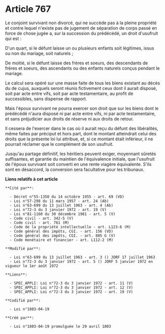 # Article 767

Le conjoint survivant non divorcé, qui ne succède pas à la pleine propriété et contre lequel n'existe pas de jugement de
séparation de corps passé en force de chose jugée a, sur la succession du prédécédé, un droit d'usufruit qui est :

D'un quart, si le défunt laisse un ou plusieurs enfants soit légitimes, issus ou non du mariage, soit naturels ;

De moitié, si le défunt laisse des frères et soeurs, des descendants de frères et soeurs, des ascendants ou des enfants
naturels conçus pendant le mariage.

Le calcul sera opéré sur une masse faite de tous les biens existant au décès du de cujus, auxquels seront réunis fictivement
ceux dont il aurait disposé, soit par acte entre vifs, soit par acte testamentaire, au profit de successibles, sans dispense
de rapport.

Mais l'époux survivant ne pourra exercer son droit que sur les biens dont le prédécédé n'aura disposé ni par acte entre vifs,
ni par acte testamentaire, et sans préjudicier aux droits de réserve ni aux droits de retour.

Il cessera de l'exercer dans le cas où il aurait reçu du défunt des libéralités, même faites par préciput et hors part, dont
le montant atteindrait celui des droits que la présente loi lui attribue, et, si ce montant était inférieur, il ne pourrait
réclamer que le complément de son usufruit.

Jusqu'au partage définitif, les héritiers peuvent exiger, moyennant sûretés suffisantes, et garantie du maintien de
l'équivalence initiale, que l'usufruit de l'époux survivant soit converti en une rente viagère équivalente. S'ils sont en
désaccord, la conversion sera facultative pour les tribunaux.

**Liens relatifs à cet article**

	**Cité par**:

	  - Décret n°55-1350 du 14 octobre 1955 - art. 69 (VD)
	  - Loi n°57-298 du 11 mars 1957 - art. 24 (Ab)
	  - Loi n°63-699 du 13 juillet 1963 - art. 4 (Ab)
	  - Loi n°72-3 du 3 janvier 1972 - art. 19 (V)
	  - Loi n°81-1160 du 30 décembre 1981 - art. 5 (V)
	  - Code civil - art. 342-5 (V)
	  - Code civil - art. 761 (M)
	  - Code de la propriété intellectuelle - art. L123-6 (M)
	  - Code général des impôts, CGI. - art. 156 (VD)
	  - Code général des impôts, CGI. - art. 885 G (V)
	  - Code monétaire et financier - art. L112-2 (M)

	**Modifié par**:

	  - Loi n°63-699 du 13 juillet 1963 - art. 3 () JORF 17 juillet 1963
	  - Loi n°72-3 du 3 janvier 1972 - art. 5 () JORF 5 janvier 1972 en vigueur le 1er août 1972

	**Liens**:

	  - SPEC_APPLI: Loi n°72-3 du 3 janvier 1972 - art. 11 (V)
	  - SPEC_APPLI: Loi n°72-3 du 3 janvier 1972 - art. 12 (V)
	  - SPEC_APPLI: Loi n°72-3 du 3 janvier 1972 - art. 19 (V)

	**Codifié par**:

	  - Loi n°1803-04-19

	**Créé par**:

	  - Loi n°1803-04-19 promulguée le 29 avril 1803
